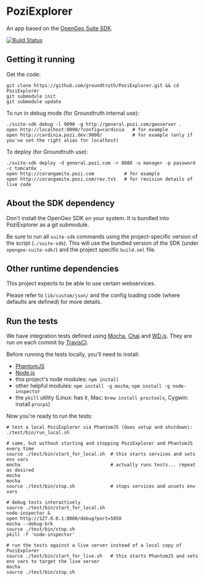 # PoziExplorer

An app based on the [OpenGeo Suite SDK](http://opengeo.org/technology/sdk/).

[![Build Status](https://travis-ci.org/groundtruth/PoziExplorer.png?branch=master)](https://travis-ci.org/groundtruth/PoziExplorer)


## Getting it running

Get the code:

    git clone https://github.com/groundtruth/PoziExplorer.git && cd PoziExplorer
    git submodule init
    git submodule update

To run in debug mode (for Groundtruth internal use):

    ./suite-sdk debug -l 9090 -g http://general.pozi.com/geoserver .
    open http://localhost:9090/?config=cardinia   # for example
    open http://cardinia.pozi.dev:9090/           # for example (only if you've set the right alias for localhost)

To deploy (for Groundtruth use):

    ./suite-sdk deploy -d general.pozi.com -r 8080 -u manager -p password -c tomcat6x .
    open http://corangamite.pozi.com           # for example
    open http://corangamite.pozi.com/rev.txt   # for revision details of live code

## About the SDK dependency

Don't install the OpenGeo SDK on your system. It is bundled into PoziExplorer
as a git submodule.

Be sure to run all `suite-sdk` commands using the project-specific version of
the script (`./suite-sdk`). This will use the bundled version of the SDK
(under `opengeo-suite-sdk/`) and the project specific `build.xml` file.

## Other runtime dependencies

This project expects to be able to use certain webservices.

Please refer to `lib/custom/json/` and the config loading code (where defaults
are defined) for more details.


## Run the tests

We have integration tests defined using [Mocha](http://visionmedia.github.io/mocha/),
[Chai](http://chaijs.com/) and [WD.js](https://github.com/admc/wd). They are run
on each commit by [TravisCI](https://travis-ci.org/groundtruth/PoziExplorer).

Before running the tests locally, you'll need to install:

* [PhantomJS](http://phantomjs.org/download.html)
* [Node.js](http://nodejs.org/download/)
* this project's node modules: `npm install`
* other helpful modules: `npm install -g mocha`, `npm install -g node-inspector`
* the `pkill` utility (Linux: has it, Mac: `brew install proctools`, Cygwin: install `procps`)

Now you're ready to run the tests:

    # test a local PoziExplorer via PhantomJS (does setup and shutdown):
    ./test/bin/run_local.sh

    # same, but without starting and stopping PoziExplorer and PhantomJS every time
    source ./test/bin/start_for_local.sh  # this starts services and sets env vars
    mocha                                 # actually runs tests... repeat as desired
    mocha
    mocha
    source ./test/bin/stop.sh             # stops services and unsets env vars

    # debug tests interactively
    source ./test/bin/start_for_local.sh
    node-inspector &
    open http://127.0.0.1:8080/debug?port=5858
    mocha --debug-brk
    source ./test/bin/stop.sh
    pkill -f 'node-inspector'

    # run the tests against a live server instead of a local copy of PoziExplorer
    source ./test/bin/start_for_live.sh   # this starts PhantomJS and sets env vars to target the live server
    mocha
    source ./test/bin/stop.sh


